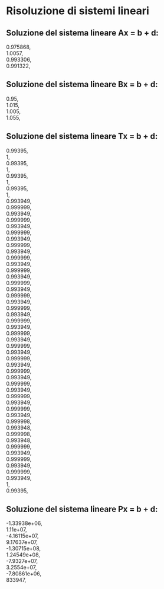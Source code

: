 
# Risoluzione di sistemi lineari

## Soluzione del sistema lineare Ax = b + d:<br/>
0.975868, <br/>1.0057, <br/>0.993306, <br/>0.991322, <br/>
## Soluzione del sistema lineare Bx = b + d:<br/>
0.95, <br/>1.015, <br/>1.005, <br/>1.055, <br/>
## Soluzione del sistema lineare Tx = b + d:<br/>
0.99395, <br/>1, <br/>0.99395, <br/>1, <br/>0.99395, <br/>1, <br/>0.99395, <br/>1, <br/>0.993949, <br/>0.999999, <br/>0.993949, <br/>0.999999, <br/>0.993949, <br/>0.999999, <br/>0.993949, <br/>0.999999, <br/>0.993949, <br/>0.999999, <br/>0.993949, <br/>0.999999, <br/>0.993949, <br/>0.999999, <br/>0.993949, <br/>0.999999, <br/>0.993949, <br/>0.999999, <br/>0.993949, <br/>0.999999, <br/>0.993949, <br/>0.999999, <br/>0.993949, <br/>0.999999, <br/>0.993949, <br/>0.999999, <br/>0.993949, <br/>0.999999, <br/>0.993949, <br/>0.999999, <br/>0.993949, <br/>0.999999, <br/>0.993949, <br/>0.999999, <br/>0.993949, <br/>0.999998, <br/>0.993948, <br/>0.999998, <br/>0.993948, <br/>0.999999, <br/>0.993949, <br/>0.999999, <br/>0.993949, <br/>0.999999, <br/>0.993949, <br/>1, <br/>0.99395, <br/>
## Soluzione del sistema lineare Px = b + d:<br/>
-1.33938e+06, <br/>1.11e+07, <br/>-4.16115e+07, <br/>9.17637e+07, <br/>-1.30715e+08, <br/>1.24549e+08, <br/>-7.9327e+07, <br/>3.2554e+07, <br/>-7.80861e+06, <br/>833947, <br/>